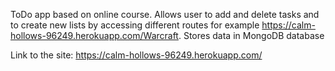 ToDo app based on online course. Allows user to add and delete tasks and to create new lists by accessing different routes for example https://calm-hollows-96249.herokuapp.com/Warcraft.
Stores data in MongoDB database

Link to the site: https://calm-hollows-96249.herokuapp.com/
